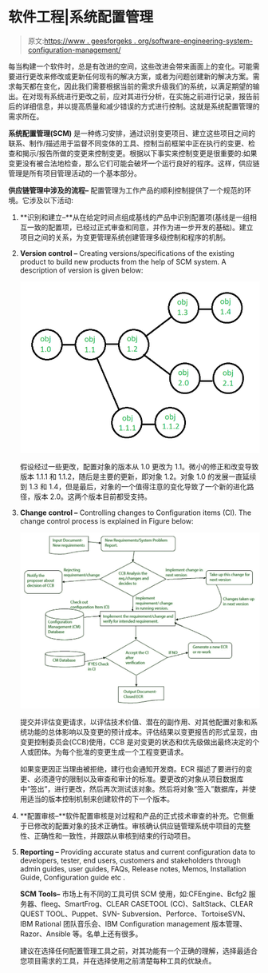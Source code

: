 # 软件工程|系统配置管理

> 原文:[https://www . geesforgeks . org/software-engineering-system-configuration-management/](https://www.geeksforgeeks.org/software-engineering-system-configuration-management/)

每当构建一个软件时，总是有改进的空间，这些改进会带来画面上的变化。可能需要进行更改来修改或更新任何现有的解决方案，或者为问题创建新的解决方案。需求每天都在变化，因此我们需要根据当前的需求升级我们的系统，以满足期望的输出。在对现有系统进行更改之前，应对其进行分析，在实施之前进行记录，报告前后的详细信息，并以提高质量和减少错误的方式进行控制。这就是系统配置管理的需求所在。

**系统配置管理(SCM)** 是一种练习安排，通过识别变更项目、建立这些项目之间的联系、制作/描述用于监督不同变体的工具、控制当前框架中正在执行的变更、检查和揭示/报告所做的变更来控制变更。根据以下事实来控制变更是很重要的:如果变更没有被合法地检查，那么它们可能会破坏一个运行良好的程序。这样，供应链管理是所有项目管理活动的一个基本部分。

**供应链管理中涉及的流程–**
配置管理为工作产品的顺利控制提供了一个规范的环境。它涉及以下活动:

1.  **识别和建立–**从在给定时间点组成基线的产品中识别配置项(基线是一组相互一致的配置项，已经过正式审查和同意，并作为进一步开发的基础)。建立项目之间的关系，为变更管理系统创建管理多级控制和程序的机制。
2.  **Version control –** Creating versions/specifications of the existing product to build new products from the help of SCM system. A description of version is given below:

    ![](img/44016321f0568929906de27ffc04305c.png)

    假设经过一些更改，配置对象的版本从 1.0 更改为 1.1。微小的修正和改变导致版本 1.1.1 和 1.1.2，随后是主要的更新，即对象 1.2。对象 1.0 的发展一直延续到 1.3 和 1.4，但是最后，对象的一个值得注意的变化导致了一个新的进化路径，版本 2.0。这两个版本目前都受支持。

3.  **Change control –** Controlling changes to Configuration items (CI). The change control process is explained in Figure below:

    ![](img/dd5d18fd42b57f1f37d799651dce3328.png)

    提交并评估变更请求，以评估技术价值、潜在的副作用、对其他配置对象和系统功能的总体影响以及变更的预计成本。评估结果以变更报告的形式呈现，由变更控制委员会(CCB)使用，CCB 是对变更的状态和优先级做出最终决定的个人或团体。为每个批准的变更生成一个工程变更请求。

    如果变更因正当理由被拒绝，建行也会通知开发商。ECR 描述了要进行的变更、必须遵守的限制以及审查和审计的标准。要更改的对象从项目数据库中“签出”，进行更改，然后再次测试该对象。然后将对象“签入”数据库，并使用适当的版本控制机制来创建软件的下一个版本。

4.  **配置审核–**软件配置审核是对过程和产品的正式技术审查的补充。它侧重于已修改的配置对象的技术正确性。审核确认供应链管理系统中项目的完整性、正确性和一致性，并跟踪从审核到结束的行动项目。
5.  **Reporting –** Providing accurate status and current configuration data to developers, tester, end users, customers and stakeholders through admin guides, user guides, FAQs, Release notes, Memos, Installation Guide, Configuration guide etc .

    **SCM Tools–**
    市场上有不同的工具可供 SCM 使用，如:CFEngine、Bcfg2 服务器、fleeg、SmartFrog、CLEAR CASETOOL (CC)、SaltStack、CLEAR QUEST TOOL、Puppet、SVN- Subversion、Perforce、TortoiseSVN、IBM Rational 团队音乐会、IBM Configuration management 版本管理、Razor、Ansible 等。名单上还有很多。

    建议在选择任何配置管理工具之前，对其功能有一个正确的理解，选择最适合您项目需求的工具，并在选择使用之前清楚每种工具的优缺点。